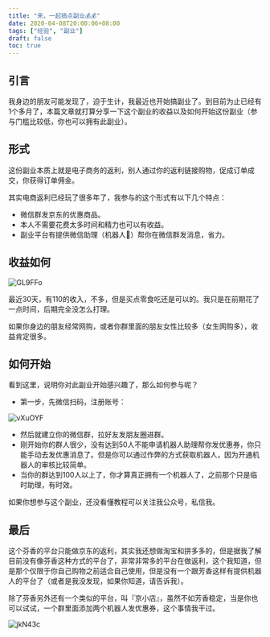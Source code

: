 ```yaml
---
title: "来，一起搞点副业💰💰"
date: 2020-04-08T20:00:06+08:00
tags: ["经验", "副业"] 
draft: false
toc: true
---
```


## 引言

我身边的朋友可能发现了，迫于生计，我最近也开始搞副业了。到目前为止已经有1个多月了，本篇文章就打算分享一下这个副业的收益以及如何开始这份副业（参与门槛比较低，你也可以拥有此副业）。

## 形式

这份副业本质上就是电子商务的返利，别人通过你的返利链接购物，促成订单成交，你获得订单佣金。

其实电商返利已经玩了很多年了，我参与的这个形式有以下几个特点：

<!--more-->

- 微信群发京东的优惠商品。
- 本人不需要花费太多时间和精力也可以有收益。
- 副业平台有提供微信助理（机器人🤖️）帮你在微信群发消息，省力。

## 收益如何

![GL9FFo](https://blog-1251237404.cos.ap-guangzhou.myqcloud.com/GL9FFo.jpg!m)

最近30天，有110的收入，不多，但是买点零食吃还是可以的。我只是在前期花了一点时间，后期完全没怎么打理。

如果你身边的朋友经常网购，或者你群里面的朋友女性比较多（女生网购多），收益肯定很多。

## 如何开始

看到这里，说明你对此副业开始感兴趣了，那么如何参与呢？

- 第一步，先微信扫码，注册账号：

![vXuOYF](https://blog-1251237404.cos.ap-guangzhou.myqcloud.com/vXuOYF.jpg!m)

- 然后就建立你的微信群，拉好友发朋友圈进群。
- 刚开始你的群人很少，没有达到50人不能申请机器人助理帮你发优惠券，你只能手动去发优惠消息了。但是你可以通过作弊的方式获取机器人，因为开通机器人的审核比较简单。
- 当你的群达到100人以上了，你才算真正拥有一个机器人了，之前那个只是临时助理，有时效。

如果你想参与这个副业，还没看懂教程可以关注我公众号，私信我。

## 最后

这个芬香的平台只能做京东的返利，其实我还想做淘宝和拼多多的，但是据我了解目前没有像芬香这种方式的平台了，非常非常多的平台在做返利，这个我知道，但是那个仅限于你自己购物之前适合自己使用，但是没有一个跟芳香这样有提供机器人的平台了（或者是我没发现，如果你知道，请告诉我）。

除了芬香另外还有一个类似的平台，叫『京小店』，虽然不如芳香稳定，当是你也可以试试，一个群里面添加两个机器人发优惠券，这个事情我干过。

![jkN43c](https://blog-1251237404.cos.ap-guangzhou.myqcloud.com/jkN43c.jpg!m)